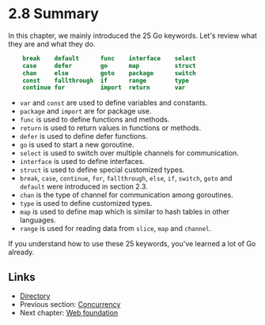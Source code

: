 # 2.8 Summary

In this chapter, we mainly introduced the 25 Go keywords. Let's review what they are and what they do.
```Go
	break    default      func    interface    select
	case     defer        go      map          struct
	chan     else         goto    package      switch
	const    fallthrough  if      range        type
	continue for          import  return       var
```

- `var` and `const` are used to define variables and constants.
- `package` and `import` are for package use.
- `func` is used to define functions and methods.
- `return` is used to return values in functions or methods.
- `defer` is used to define defer functions.
- `go` is used to start a new goroutine.
- `select` is used to switch over multiple channels for communication.
- `interface` is used to define interfaces.
- `struct` is used to define special customized types.
- `break`, `case`, `continue`, `for`, `fallthrough`, `else`, `if`, `switch`, `goto` and `default` were introduced in section 2.3.
- `chan` is the type of channel for communication among goroutines.
- `type` is used to define customized types.
- `map` is used to define map which is similar to hash tables in other languages.
- `range` is used for reading data from `slice`, `map` and `channel`.

If you understand how to use these 25 keywords, you've learned a lot of Go already.

## Links

- [Directory](build-web-application-with-golang-en.md)
- Previous section: [Concurrency](myBrain/ЯП%20и%20не%20только/go.md/en/02.7.md)
- Next chapter: [Web foundation](myBrain/ЯП%20и%20не%20только/go.md/en/03.0.md)
